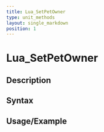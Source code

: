 ```yaml
---
title: Lua_SetPetOwner
type: unit_methods
layout: single_markdown
position: 1
---
```


# Lua_SetPetOwner

## Description

## Syntax

## Usage/Example


